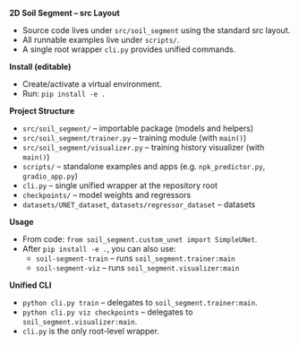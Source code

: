 ﻿**2D Soil Segment – src Layout**

- Source code lives under `src/soil_segment` using the standard src layout.
- All runnable examples live under `scripts/`.
- A single root wrapper `cli.py` provides unified commands.

**Install (editable)**

- Create/activate a virtual environment.
- Run: `pip install -e .`

**Project Structure**

- `src/soil_segment/` – importable package (models and helpers)
- `src/soil_segment/trainer.py` – training module (with `main()`)
- `src/soil_segment/visualizer.py` – training history visualizer (with `main()`)
- `scripts/` – standalone examples and apps (e.g. `npk_predictor.py`, `gradio_app.py`)
- `cli.py` – single unified wrapper at the repository root
- `checkpoints/` – model weights and regressors
- `datasets/UNET_dataset`, `datasets/regressor_dataset` – datasets

**Usage**

- From code: `from soil_segment.custom_unet import SimpleUNet`.
- After `pip install -e .`, you can also use:
  - `soil-segment-train` – runs `soil_segment.trainer:main`
  - `soil-segment-viz` – runs `soil_segment.visualizer:main`

**Unified CLI**

- `python cli.py train` – delegates to `soil_segment.trainer:main`.
- `python cli.py viz checkpoints` – delegates to `soil_segment.visualizer:main`.
- `cli.py` is the only root-level wrapper.


